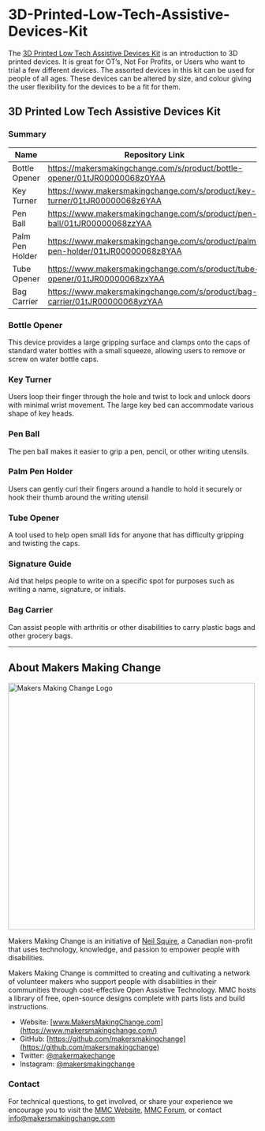 # 3D-Printed-Low-Tech-Assistive-Devices-Kit
<!--- 
SUMMARY
 --->

The [3D Printed Low Tech Assistive Devices Kit](https://www.makersmakingchange.com/s/product/3d-printed-low-tech-assistive-devices-kit/01tJR000000690QYAQ) is an introduction to 3D printed devices. It is great for OT’s, Not For Profits, or Users who want to trial a few different devices. The assorted devices in this kit can be used for people of all ages. These devices can be altered by size, and colour giving the user flexibility for the devices to be a fit for them.

## 3D Printed Low Tech Assistive Devices Kit
### Summary

| Name                 | Repository Link |
|----------------------|-----------------|
| Bottle Opener                | https://makersmakingchange.com/s/product/bottle-opener/01tJR00000068z0YAA |  
| Key Turner              |  https://www.makersmakingchange.com/s/product/key-turner/01tJR00000068z6YAA  
| Pen Ball             | https://www.makersmakingchange.com/s/product/pen-ball/01tJR00000068zzYAA
| Palm Pen Holder     | https://www.makersmakingchange.com/s/product/palm-pen-holder/01tJR00000068z8YAA
| Tube Opener     | https://www.makersmakingchange.com/s/product/tube-opener/01tJR00000068zxYAA
| Bag Carrier     | https://www.makersmakingchange.com/s/product/bag-carrier/01tJR00000068yzYAA


### Bottle Opener
This device provides a large gripping surface and clamps onto the caps of standard water bottles with a small squeeze, allowing users to remove or screw on water bottle caps.

### Key Turner
Users loop their finger through the hole and twist to lock and unlock doors with minimal wrist movement. The large key bed can accommodate various shape of key heads.

### Pen Ball
The pen ball makes it easier to grip a pen, pencil, or other writing utensils.

### Palm Pen Holder
Users can gently curl their fingers around a handle to hold it securely or hook their thumb around the writing utensil

### Tube Opener
A tool used to help open small lids for anyone that has difficulty gripping and twisting the caps.

### Signature Guide
Aid that helps people to write on a specific spot for purposes such as writing a name, signature, or initials.

### Bag Carrier
Can assist people with arthritis or other disabilities to carry plastic bags and other grocery bags.


---

## About Makers Making Change
<img src="https://www.makersmakingchange.com/wp-content/uploads/logo/mmc_logo.svg" width="500" alt="Makers Making Change Logo">

Makers Making Change is an initiative of [Neil Squire](https://www.neilsquire.ca/), a Canadian non-profit that uses technology, knowledge, and passion to empower people with disabilities.

Makers Making Change is committed to creating and cultivating a network of volunteer makers who support people with disabilities in their communities through cost-effective Open Assistive Technology. MMC hosts a library of free, open-source designs complete with parts lists and build instructions.

 - Website: [www.MakersMakingChange.com](https://www.makersmakingchange.com/)
 - GitHub: [https://github.com/makersmakingchange](https://github.com/makersmakingchange)
 - Twitter: [@makermakechange](https://twitter.com/makermakechange)
 - Instagram: [@makersmakingchange](https://www.instagram.com/makersmakingchange)


### Contact

For technical questions, to get involved, or share your experience we encourage you to visit the [MMC Website](https://www.makersmakingchange.com/), [MMC Forum](https://makersmakingchange.com/forum), or contact info@makersmakingchange.com
